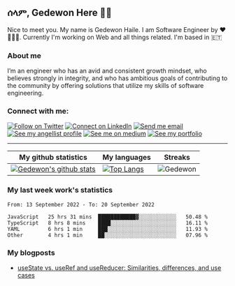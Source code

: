 ## ሰላም, Gedewon Here 👋🏾

Nice to meet you. My name is Gedewon Haile. I am Software Engineer by ♥ 👨🏾‍💻.
Currently I'm working on Web and all things related. I'm based in 🇪🇹

### About me

I’m an engineer who has an avid and consistent growth mindset, who believes strongly in integrity, and who has ambitious goals of contributing to the community by offering solutions that utilize my skills of software engineering.

### Connect with me:

[![Follow on Twitter](https://img.shields.io/badge/--twitter?label=Twitter&logo=Twitter&style=social)](https://www.twitter.com/gedi_haile) [![Connect on LinkedIn](https://img.shields.io/badge/--linkedin?label=LinkedIn&logo=LinkedIn&style=social)](https://www.linkedin.com/in/gedewon/) [![Send me email](https://img.shields.io/badge/--gmail?label=Gmail&logo=Gmail&style=social)](mailto:gedewon.hayle.9@gmail.com) [![See my angellist profile](https://img.shields.io/badge/--angellist?label=AngelList&logo=AngelList&style=social)](https://angel.co/u/gedewon-haile) [![See me on medium](https://img.shields.io/badge/--medium?label=Medium&logo=medium&style=social)](https://medium.com/@gedewon.hayle.9) [![See my portfolio](https://img.shields.io/badge/--portfolio?label=Portfolio&logo=portfolio&style=social)](https://gedewon.github.io/portfolio-v1/)

---

| My github statistics                                                                                                                                            | My languages                                                                                                                                                                 | Streaks                                                                               |
| --------------------------------------------------------------------------------------------------------------------------------------------------------------- | ---------------------------------------------------------------------------------------------------------------------------------------------------------------------------- | ------------------------------------------------------------------------------------- |
| [![Gedewon's github stats](https://github-readme-stats.vercel.app/api?username=Gedewon&show_icons=true&theme=dark&hide_title=true)](https://github.com/Gedewon) | [![Top Langs](https://github-readme-stats.vercel.app/api/top-langs/?username=Gedewon&show_icons=true&theme=dark&layout=compact&hide_title=true)](https://github.com/Gedewon) | ![Gedewon](https://github-readme-streak-stats.herokuapp.com/?user=Gedewon&theme=dark) |

### My last week work's statistics

<!--START_SECTION:waka-->

```text
From: 13 September 2022 - To: 20 September 2022

JavaScript   25 hrs 31 mins  ████████████▓░░░░░░░░░░░░   50.48 %
TypeScript   8 hrs 8 mins    ████░░░░░░░░░░░░░░░░░░░░░   16.11 %
YAML         6 hrs 1 min     ███░░░░░░░░░░░░░░░░░░░░░░   11.93 %
Other        4 hrs 1 min     ██░░░░░░░░░░░░░░░░░░░░░░░   07.96 %
```

<!--END_SECTION:waka-->

### My blogposts

<!-- BLOG-POST-LIST:START -->
- [useState vs. useRef and useReducer: Similarities, differences, and use cases](https://medium.com/@gedewon.hayle.9/usestate-vs-useref-and-usereducer-similarities-differences-and-use-cases-542c1c4305e2?source=rss-ff8820340019------2)
<!-- BLOG-POST-LIST:END -->
